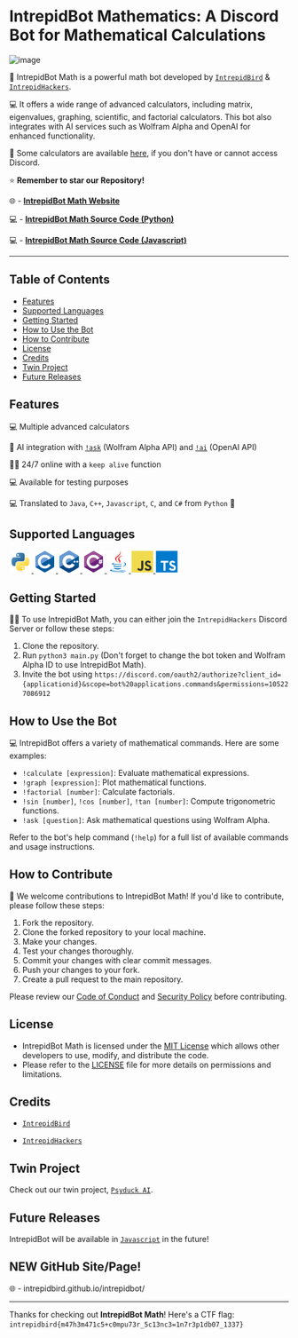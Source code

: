 # IntrepidBot Mathematics: A Discord Bot for Mathematical Calculations 

![image](https://github.com/intrepidbird/intrepidbot/assets/140008493/7ca66ad9-1da6-4764-99e4-ef0b09cd542c)

🤖 IntrepidBot Math is a powerful math bot developed by [`IntrepidBird`](https://github.com/intrepidbird) & [`IntrepidHackers`](https://sites.google.com/view/intrepidhackers).

💻 It offers a wide range of advanced calculators, including matrix, eigenvalues, graphing, scientific, and factorial calculators. This bot also integrates with AI services such as Wolfram Alpha and OpenAI for enhanced functionality.

🤖 Some calculators are available [here](https://intrepidbird.github.io/intrepidbot/), if you don't have or cannot access Discord.

⭐ **Remember to star our Repository!**

🌐 - [**IntrepidBot Math Website**](https://sites.google.com/view/intrepidbot-math)

💻 - [**IntrepidBot Math Source Code (Python)**](https://github.com/intrepidbird/intrepidbot/blob/main/mathbot/main.py)

💻 - [**IntrepidBot Math Source Code (Javascript)**](https://github.com/intrepidbird/intrepidbot/blob/main/mathbot/javascript-translation.js)

--------------------------------------------------------------------------------------------------------------------------------------------------------------------------------------------------------------------
## Table of Contents

- [Features](#features)
- [Supported Languages](#supported-languages)
- [Getting Started](#getting-started)
- [How to Use the Bot](#how-to-use-the-bot)
- [How to Contribute](#how-to-contribute)
- [License](#license)
- [Credits](#credits)
- [Twin Project](#twin-project)
- [Future Releases](#future-releases)



## Features

💻 Multiple advanced calculators

🤖 AI integration with [`!ask`](https://github.com/intrepidbird/intrepidbot/blob/main/mathbot/wolfram.py) (Wolfram Alpha API) and [`!ai`](https://github.com/intrepidbird/intrepidbot/blob/main/mathbot/openai.py) (OpenAI API)

👨‍💻 24/7 online with a `keep alive` function

💻 Available for testing purposes

💻 Translated to `Java`, `C++`, `Javascript`, `C`, and `C#` from `Python` 🥳


## Supported Languages

<p align="left"> <a href=https://github.com/intrepidbird/intrepidbot/blob/main/mathbot/main.py target="_blank" rel="noreferrer"> <img src="https://raw.githubusercontent.com/devicons/devicon/master/icons/python/python-original.svg" alt="python" width="40" height="40"/> </a> <a href="https://github.com/intrepidbird/intrepidbot/blob/main/mathbot/factorial-translation.c" target="_blank" rel="noreferrer"> <img src="https://raw.githubusercontent.com/devicons/devicon/master/icons/c/c-original.svg" alt="c" width="40" height="40"/> </a> <a href="https://github.com/intrepidbird/intrepidbot/blob/main/mathbot/cpp-translation.cpp" target="_blank" rel="noreferrer"> <img src="https://raw.githubusercontent.com/devicons/devicon/master/icons/cplusplus/cplusplus-original.svg" alt="cplusplus" width="40" height="40"/> </a> <a href="https://github.com/intrepidbird/intrepidbot/blob/main/mathbot/cs-translation.cs" target="_blank" rel="noreferrer"> <img src="https://raw.githubusercontent.com/devicons/devicon/master/icons/csharp/csharp-original.svg" alt="csharp" width="40" height="40"/> </a> <a href="https://github.com/intrepidbird/intrepidbot/blob/main/mathbot/java-translation.java" target="_blank" rel="noreferrer"> <img src="https://raw.githubusercontent.com/devicons/devicon/master/icons/java/java-original.svg" alt="java" width="40" height="40"/> </a> <a href="https://github.com/intrepidbird/intrepidbot/blob/main/mathbot/javascript-translation.js" target="_blank" rel="noreferrer"> <img src="https://raw.githubusercontent.com/devicons/devicon/master/icons/javascript/javascript-original.svg" alt="javascript" width="40" height="40"/> </a> <a href="https://github.com/intrepidbird/intrepidbot/blob/main/mathbot/typescript-translation.ts" target="_blank" rel="noreferrer"> <img src="https://raw.githubusercontent.com/devicons/devicon/master/icons/typescript/typescript-original.svg" alt="typescript" width="40" height="40"/> </a> </p>
</p>

## Getting Started

👨‍💻 To use IntrepidBot Math, you can either join the  `IntrepidHackers` Discord Server or follow these steps:

1. Clone the repository.
2. Run `python3 main.py` (Don't forget to change the bot token and Wolfram Alpha ID to use IntrepidBot Math).
3. Invite the bot using `https://discord.com/oauth2/authorize?client_id={applicationid}&scope=bot%20applications.commands&permissions=105227086912`


## How to Use the Bot

💻 IntrepidBot offers a variety of mathematical commands. Here are some examples:

* `!calculate [expression]`: Evaluate mathematical expressions.
* `!graph [expression]`: Plot mathematical functions.
* `!factorial [number]`: Calculate factorials.
* `!sin [number]`, `!cos [number]`, `!tan [number]`: Compute trigonometric functions.
* `!ask [question]`: Ask mathematical questions using Wolfram Alpha.

Refer to the bot's help command (`!help`) for a full list of available commands and usage instructions.



## How to Contribute

🥳 We welcome contributions to IntrepidBot Math! If you'd like to contribute, please follow these steps:

1. Fork the repository.
2. Clone the forked repository to your local machine.
3. Make your changes.
4. Test your changes thoroughly.
5. Commit your changes with clear commit messages.
6. Push your changes to your fork.
7. Create a pull request to the main repository.

Please review our [Code of Conduct](https://github.com/intrepidbird/intrepidbot/blob/main/CODE-OF-CONDUCT.md) and [Security Policy](https://github.com/intrepidbird/intrepidbot/blob/main/SECURITY.md) before contributing.

## License

* IntrepidBot Math is licensed under the [MIT License](https://en.wikipedia.org/wiki/MIT_License) which allows other developers to use, modify, and distribute the code.
* Please refer to the [LICENSE](https://github.com/intrepidbird/intrepidbot/blob/main/LICENSE) file for more details on permissions and limitations.

## Credits

* [`IntrepidBird`](https://github.com/intrepidbird)

* [`IntrepidHackers`](https://sites.google.com/view/intrepidhackers)


## Twin Project

Check out our twin project, [`Psyduck AI`](https://github.com/intrepidbird/psyduck).

## Future Releases

IntrepidBot will be available in [`Javascript`](https://github.com/intrepidbird/intrepidbot/tree/main/javascript) in the future!

## NEW GitHub Site/Page!

🌐 - intrepidbird.github.io/intrepidbot/

---------------------------------------------------------------------------------------------------------------------------------------------------------------------------------------------------
Thanks for checking out **IntrepidBot Math**! 
Here's a CTF flag: `intrepidbird{m47h3m471c5+c0mpu73r_5c13nc3=1n7r3p1db07_1337}`
